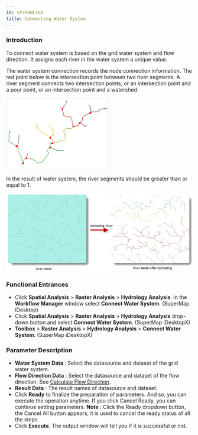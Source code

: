 ```yaml
---
id: StreamLink
title: Connecting Water System
---
```

### Introduction

To connect water system is based on the grid water system and flow direction. It assigns each river in the water system a unique value.

The water system connection records the node connection information. The red point below is the intersection point between two river segments. A river segment connects two intersection points, or an intersection point and a pour point, or an intersection point and a watershed.

![](img/StreamLink.png)  
  
In the result of water system, the river segments should be greater than or equal to 1.

![](img/StreamLinkResult.png)   
  
### Functional Entrances

  * Click **Spatial Analysis** > **Raster Analysis** > **Hydrology Analysis**. In the **Workflow Manager** window select **Connect Water System**. (SuperMap iDesktop)
  * Click **Spatial Analysis** > **Raster Analysis** > **Hydrology Analysis** drop-down button and select **Connect Water System**. (SuperMap iDesktopX)
  * **Toolbox** > **Raster Analysis** > **Hydrology Analysis** > **Connect Water System**. (SuperMap iDesktopX)

### Parameter Description

  * **Water System Data** : Select the datasource and dataset of the grid water system.
  * **Flow Direction Data** : Select the datasource and dataset of the flow direction. See [Calculate Flow Direction](CalFlowDirection).
  * **Result Data** : The result names of datasource and dataset.
  * Click **Ready** to finalize the preparation of parameters. And so, you can execute the operation anytime. If you click Cancel Ready, you can continue setting parameters. **Note** : Click the Ready dropdown button, the Cancel All button appears, it is used to cancel the ready status of all the steps.
  * Click **Execute**. The output window will tell you if it is successful or not.
